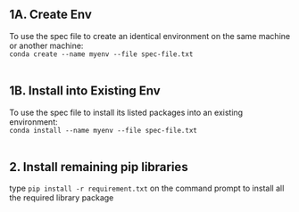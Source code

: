 ## 1A. Create Env  
To use the spec file to create an identical environment on the same machine or another machine:  
`conda create --name myenv --file spec-file.txt`
<br>
<br>

## 1B. Install into Existing Env
To use the spec file to install its listed packages into an existing environment:  
`conda install --name myenv --file spec-file.txt`
<br>
<br>

## 2. Install remaining pip libraries
type `pip install -r requirement.txt` on the command prompt to install all the required library package
